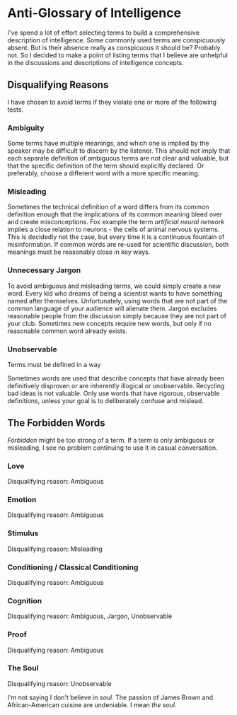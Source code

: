 Anti-Glossary of Intelligence
=============================

I've spend a lot of effort selecting terms to build a comprehensive description of intelligence. Some commonly used terms are conspicuously absent. But is their absence really as conspicuous it should be? Probably not. So I decided to make a point of listing terms that I believe are unhelpful in the discussions and descriptions of intelligence concepts.

## Disqualifying Reasons

I have chosen to avoid terms if they violate one or more of the following tests.

### Ambiguity

Some terms have multiple meanings, and which one is implied by the speaker may be difficult to discern by the listener. This should not imply that each separate definition of ambiguous terms are not clear and valuable, but that the specific definition of the term should explicitly declared. Or preferably, choose a different word with a more specific meaning.

### Misleading

Sometimes the technical definition of a word differs from its common definition enough that the implications of its common meaning bleed over and create misconceptions. Fox example the term *artificial neural network* implies a close relation to neurons - the cells of animal nervous systems. This is decidedly not the case, but every time it is a continuous fountain of misinformation. If common words are re-used for scientific discussion, both meanings must be reasonably close in key ways.

### Unnecessary Jargon

To avoid ambiguous and misleading terms, we could simply create a new word. Every kid who dreams of being a scientist wants to have something named after themselves. Unfortunately, using words that are not part of the common language of your audience will alienate them. Jargon excludes reasonable people from the discussion simply because they are not part of your club. Sometimes new concepts require new words, but only if no reasonable common word already exists.

### Unobservable

Terms must be defined in a way

Sometimes words are used that describe concepts that have already been definitively disproven or are inherently illogical or unobservable. Recycling bad ideas is not valuable. Only use words that have rigorous, observable definitions, unless your goal is to deliberately confuse and mislead.

## The Forbidden Words

*Forbidden* might be too strong of a term. If a term is only ambiguous or misleading, I see no problem continuing to use it in casual conversation.

### Love

Disqualifying reason: Ambiguous

### Emotion

Disqualifying reason: Ambiguous

### Stimulus

Disqualifying reason: Misleading

### Conditioning / Classical Conditioning

Disqualifying reason: Ambiguous

### Cognition

Disqualifying reason: Ambiguous, Jargon, Unobservable

### Proof

Disqualifying reason: Ambiguous

### The Soul

Disqualifying reason: Unobservable

I'm not saying I don't believe in *soul*. The passion of James Brown and African-American cuisine are undeniable. I mean *the soul*.
